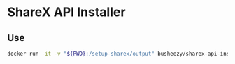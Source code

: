 # ShareX API Installer

## Use
```sh
docker run -it -v "${PWD}:/setup-sharex/output" busheezy/sharex-api-installer:latest
```